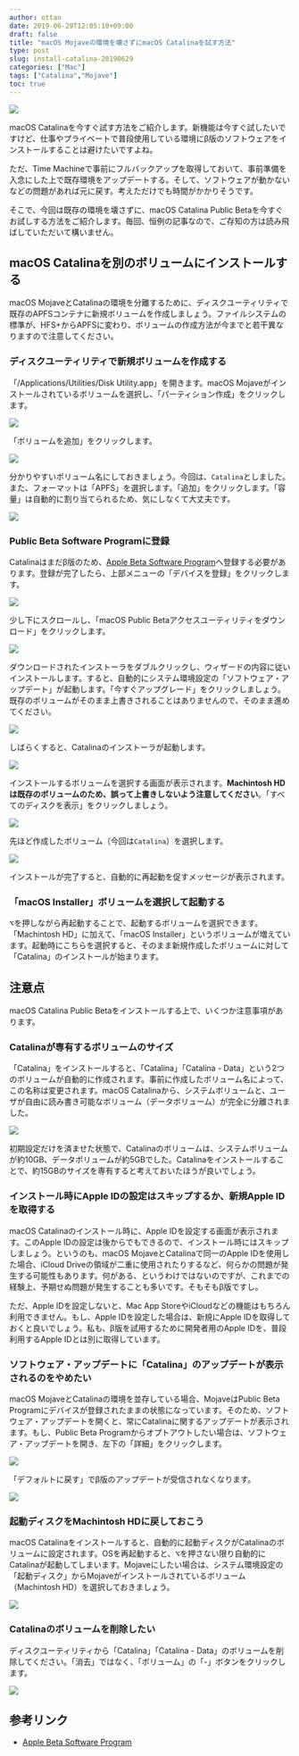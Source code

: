 ```yaml
---
author: ottan
date: 2019-06-29T12:05:10+09:00
draft: false
title: "macOS Mojaveの環境を壊さずにmacOS Catalinaを試す方法"
type: post
slug: install-catalina-20190629
categories: ["Mac"]
tags: ["Catalina","Mojave"]
toc: true
---
```


![](/uploads/2019/06/190629-ea91ab94c61a1e81.jpg)

macOS Catalinaを今すぐ試す方法をご紹介します。新機能は今すぐ試したいですけど、仕事やプライベートで普段使用している環境にβ版のソフトウェアをインストールすることは避けたいですよね。

ただ、Time Machineで事前にフルバックアップを取得しておいて、事前準備を入念にした上で既存環境をアップデートする。そして、ソフトウェアが動かないなどの問題があれば元に戻す。考えただけでも時間がかかりそうです。

そこで、今回は既存の環境を壊さずに、macOS Catalina Public Betaを今すぐお試しする方法をご紹介します。毎回、恒例の記事なので、ご存知の方は読み飛ばしていただいて構いません。

## macOS Catalinaを別のボリュームにインストールする

macOS MojaveとCatalinaの環境を分離するために、ディスクユーティリティで既存のAPFSコンテナに新規ボリュームを作成しましょう。ファイルシステムの標準が、HFS+からAPFSに変わり、ボリュームの作成方法が今までと若干異なりますので注意してください。

### ディスクユーティリティで新規ボリュームを作成する

「/Applications/Utilities/Disk Utility.app」を開きます。macOS Mojaveがインストールされているボリュームを選択し、「パーティション作成」をクリックします。

![](/uploads/2019/06/190629-06d0ebdc490cd140.png)

「ボリュームを追加」をクリックします。

![](/uploads/2019/06/190629-95ac16650fff53fd.png)

分かりやすいボリューム名にしておきましょう。今回は、`Catalina`としました。また、フォーマットは「APFS」を選択します。「追加」をクリックします。「容量」は自動的に割り当てられるため、気にしなくて大丈夫です。

![](/uploads/2019/06/190629-c42933f42edae34a.png)

### Public Beta Software Programに登録

Catalinaはまだβ版のため、[Apple Beta Software Program](https://beta.apple.com/sp/ja/betaprogram/)へ登録する必要があります。登録が完了したら、上部メニューの「デバイスを登録」をクリックします。

![](/uploads/2019/06/190629-8beb6179c36b5286.png)

少し下にスクロールし、「macOS Public Betaアクセスユーティリティをダウンロード」をクリックします。

![](/uploads/2019/06/190629-dda9de0afd3db654.png)

ダウンロードされたインストーラをダブルクリックし、ウィザードの内容に従いインストールします。すると、自動的にシステム環境設定の「ソフトウェア・アップデート」が起動します。「今すぐアップグレード」をクリックしましょう。既存のボリュームがそのまま上書きされることはありませんので、そのまま進めてください。

![](/uploads/2019/06/190629-a164aac7d1795259.png)

しばらくすると、Catalinaのインストーラが起動します。

![](/uploads/2019/06/190629-dd925d36177a728d.png)

インストールするボリュームを選択する画面が表示されます。**Machintosh HDは既存のボリュームのため、誤って上書きしないよう注意してください**。「すべてのディスクを表示」をクリックしましょう。

![](/uploads/2019/06/190629-7bb1993df73c8950.png)

先ほど作成したボリューム（今回は`Catalina`）を選択します。

![](/uploads/2019/06/190629-b54da3f3dc878dcf.png)

インストールが完了すると、自動的に再起動を促すメッセージが表示されます。

### 「macOS Installer」ボリュームを選択して起動する

<kbd>&#8997;</kbd>を押しながら再起動することで、起動するボリュームを選択できます。「Machintosh HD」に加えて、「macOS Installer」というボリュームが増えています。起動時にこちらを選択すると、そのまま新規作成したボリュームに対して「Catalina」のインストールが始まります。

## 注意点

macOS Catalina Public Betaをインストールする上で、いくつか注意事項があります。

### Catalinaが専有するボリュームのサイズ

「Catalina」をインストールすると、「Catalina」「Catalina - Data」という2つのボリュームが自動的に作成されます。事前に作成したボリューム名によって、この名称は変更されます。macOS Catalinaから、システムボリュームと、ユーザが自由に読み書き可能なボリューム（データボリューム）が完全に分離されました。

![](/uploads/2019/06/190629-e3707038ade6dc07.png)

初期設定だけを済ませた状態で、Catalinaのボリュームは、システムボリュームが約10GB、データボリュームが約5GBでした。Catalinaをインストールすることで、約15GBのサイズを専有すると考えておいたほうが良いでしょう。

### インストール時にApple IDの設定はスキップするか、新規Apple IDを取得する

macOS Catalinaのインストール時に、Apple IDを設定する画面が表示されます。このApple IDの設定は後からでもできるので、インストール時にはスキップしましょう。というのも、macOS MojaveとCatalinaで同一のApple IDを使用した場合、iCloud Driveの領域が二重に使用されたりするなど、何らかの問題が発生する可能性もあります。何がある、というわけではないのですが、これまでの経験上、予期せぬ問題が発生することも多いです。そもそもβ版ですし。

ただ、Apple IDを設定しないと、Mac App StoreやiCloudなどの機能はもちろん利用できません。もし、Apple IDを設定した場合は、新規にApple IDを取得しておくと良いでしょう。私も、β版を試用するために開発者用のApple IDを、普段利用するApple IDとは別に取得しています。

### ソフトウェア・アップデートに「Catalina」のアップデートが表示されるのをやめたい

macOS MojaveとCatalinaの環境を並存している場合、MojaveはPublic Beta Programにデバイスが登録されたままの状態になっています。そのため、ソフトウェア・アップデートを開くと、常にCatalinaに関するアップデートが表示されます。もし、Public Beta Programからオプトアウトしたい場合は、ソフトウェア・アップデートを開き、左下の「詳細」をクリックします。

![](/uploads/2019/06/190629-3e2876bb2817075d.png)

「デフォルトに戻す」でβ版のアップデートが受信されなくなります。

![](/uploads/2019/06/190629-40822bcf7f573e86.png)

### 起動ディスクをMachintosh HDに戻しておこう

macOS Catalinaをインストールすると、自動的に起動ディスクがCatalinaのボリュームに設定されます。OSを再起動すると、<kbd>&#8997;</kbd>を押さない限り自動的にCatalinaが起動してしまいます。Mojaveにしたい場合は、システム環境設定の「起動ディスク」からMojaveがインストールされているボリューム（Machintosh HD）を選択しておきましょう。

![](/uploads/2019/06/190629-d7a7e1d48d8a7eae.png)

### Catalinaのボリュームを削除したい

ディスクユーティリティから「Catalina」「Catalina - Data」のボリュームを削除してください。「消去」ではなく、「ボリューム」の「-」ボタンをクリックします。

![](/uploads/2019/06/190629-8d9b5e00cf7a6553.png)

## 参考リンク

- [Apple Beta Software Program](https://beta.apple.com/sp/ja/betaprogram/)
